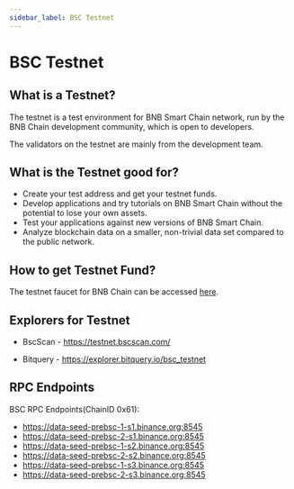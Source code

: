 ```yaml
---
sidebar_label: BSC Testnet
---
```


# BSC Testnet

## What is a Testnet?

The testnet is a test environment for BNB Smart Chain network, run by the BNB Chain development community, which is open to developers.

The validators on the testnet are mainly from the development team.

## What is the Testnet good for?

- Create your test address and get your testnet funds.
- Develop applications and try tutorials on BNB Smart Chain without the potential to lose your own assets.
- Test your applications against new versions of BNB Smart Chain.
- Analyze blockchain data on a smaller, non-trivial data set compared to the public network.

## How to get Testnet Fund?

The testnet faucet for BNB Chain can be accessed [here](https://testnet.binance.org/faucet-smart).

## Explorers for Testnet

* BscScan - https://testnet.bscscan.com/
 
* Bitquery - https://explorer.bitquery.io/bsc_testnet

## RPC Endpoints
BSC RPC Endpoints(ChainID 0x61):

- https://data-seed-prebsc-1-s1.binance.org:8545
- https://data-seed-prebsc-2-s1.binance.org:8545
- https://data-seed-prebsc-1-s2.binance.org:8545
- https://data-seed-prebsc-2-s2.binance.org:8545
- https://data-seed-prebsc-1-s3.binance.org:8545
- https://data-seed-prebsc-2-s3.binance.org:8545